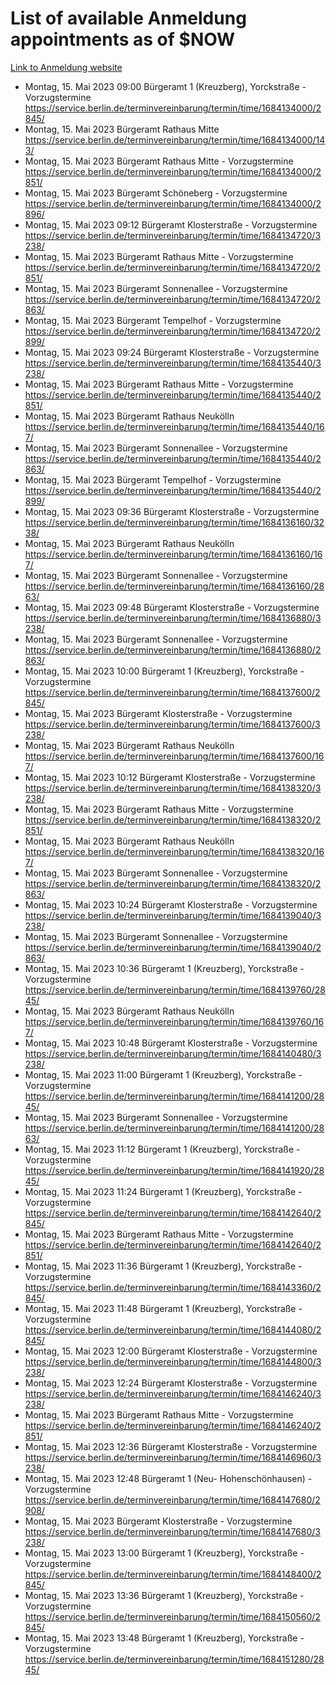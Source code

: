 # List of available Anmeldung appointments as of $NOW
[Link to Anmeldung website](https://service.berlin.de/terminvereinbarung/termin/tag.php?termin=1&anliegen[]=120686&dienstleisterlist=122210,122217,327316,122219,327312,122227,327314,122231,327346,122243,327348,122254,122252,329742,122260,329745,122262,329748,122271,327278,122273,327274,122277,327276,330436,122280,327294,122282,327290,122284,327292,122291,327270,122285,327266,122286,327264,122296,327268,150230,329760,122297,327286,122294,327284,122312,329763,122314,329775,122304,327330,122311,327334,122309,327332,317869,122281,327352,122279,329772,122283,122276,327324,122274,327326,122267,329766,122246,327318,122251,327320,122257,327322,122208,327298,122226,327300&herkunft=http%3A%2F%2Fservice.berlin.de%2Fdienstleistung%2F120686%2F)
- Montag, 15. Mai 2023 09:00 Bürgeramt 1 (Kreuzberg), Yorckstraße - Vorzugstermine https://service.berlin.de/terminvereinbarung/termin/time/1684134000/2845/
- Montag, 15. Mai 2023  Bürgeramt Rathaus Mitte https://service.berlin.de/terminvereinbarung/termin/time/1684134000/143/
- Montag, 15. Mai 2023  Bürgeramt Rathaus Mitte - Vorzugstermine https://service.berlin.de/terminvereinbarung/termin/time/1684134000/2851/
- Montag, 15. Mai 2023  Bürgeramt Schöneberg - Vorzugstermine https://service.berlin.de/terminvereinbarung/termin/time/1684134000/2896/
- Montag, 15. Mai 2023 09:12 Bürgeramt Klosterstraße - Vorzugstermine https://service.berlin.de/terminvereinbarung/termin/time/1684134720/3238/
- Montag, 15. Mai 2023  Bürgeramt Rathaus Mitte - Vorzugstermine https://service.berlin.de/terminvereinbarung/termin/time/1684134720/2851/
- Montag, 15. Mai 2023  Bürgeramt Sonnenallee - Vorzugstermine https://service.berlin.de/terminvereinbarung/termin/time/1684134720/2863/
- Montag, 15. Mai 2023  Bürgeramt Tempelhof - Vorzugstermine https://service.berlin.de/terminvereinbarung/termin/time/1684134720/2899/
- Montag, 15. Mai 2023 09:24 Bürgeramt Klosterstraße - Vorzugstermine https://service.berlin.de/terminvereinbarung/termin/time/1684135440/3238/
- Montag, 15. Mai 2023  Bürgeramt Rathaus Mitte - Vorzugstermine https://service.berlin.de/terminvereinbarung/termin/time/1684135440/2851/
- Montag, 15. Mai 2023  Bürgeramt Rathaus Neukölln https://service.berlin.de/terminvereinbarung/termin/time/1684135440/167/
- Montag, 15. Mai 2023  Bürgeramt Sonnenallee - Vorzugstermine https://service.berlin.de/terminvereinbarung/termin/time/1684135440/2863/
- Montag, 15. Mai 2023  Bürgeramt Tempelhof - Vorzugstermine https://service.berlin.de/terminvereinbarung/termin/time/1684135440/2899/
- Montag, 15. Mai 2023 09:36 Bürgeramt Klosterstraße - Vorzugstermine https://service.berlin.de/terminvereinbarung/termin/time/1684136160/3238/
- Montag, 15. Mai 2023  Bürgeramt Rathaus Neukölln https://service.berlin.de/terminvereinbarung/termin/time/1684136160/167/
- Montag, 15. Mai 2023  Bürgeramt Sonnenallee - Vorzugstermine https://service.berlin.de/terminvereinbarung/termin/time/1684136160/2863/
- Montag, 15. Mai 2023 09:48 Bürgeramt Klosterstraße - Vorzugstermine https://service.berlin.de/terminvereinbarung/termin/time/1684136880/3238/
- Montag, 15. Mai 2023  Bürgeramt Sonnenallee - Vorzugstermine https://service.berlin.de/terminvereinbarung/termin/time/1684136880/2863/
- Montag, 15. Mai 2023 10:00 Bürgeramt 1 (Kreuzberg), Yorckstraße - Vorzugstermine https://service.berlin.de/terminvereinbarung/termin/time/1684137600/2845/
- Montag, 15. Mai 2023  Bürgeramt Klosterstraße - Vorzugstermine https://service.berlin.de/terminvereinbarung/termin/time/1684137600/3238/
- Montag, 15. Mai 2023  Bürgeramt Rathaus Neukölln https://service.berlin.de/terminvereinbarung/termin/time/1684137600/167/
- Montag, 15. Mai 2023 10:12 Bürgeramt Klosterstraße - Vorzugstermine https://service.berlin.de/terminvereinbarung/termin/time/1684138320/3238/
- Montag, 15. Mai 2023  Bürgeramt Rathaus Mitte - Vorzugstermine https://service.berlin.de/terminvereinbarung/termin/time/1684138320/2851/
- Montag, 15. Mai 2023  Bürgeramt Rathaus Neukölln https://service.berlin.de/terminvereinbarung/termin/time/1684138320/167/
- Montag, 15. Mai 2023  Bürgeramt Sonnenallee - Vorzugstermine https://service.berlin.de/terminvereinbarung/termin/time/1684138320/2863/
- Montag, 15. Mai 2023 10:24 Bürgeramt Klosterstraße - Vorzugstermine https://service.berlin.de/terminvereinbarung/termin/time/1684139040/3238/
- Montag, 15. Mai 2023  Bürgeramt Sonnenallee - Vorzugstermine https://service.berlin.de/terminvereinbarung/termin/time/1684139040/2863/
- Montag, 15. Mai 2023 10:36 Bürgeramt 1 (Kreuzberg), Yorckstraße - Vorzugstermine https://service.berlin.de/terminvereinbarung/termin/time/1684139760/2845/
- Montag, 15. Mai 2023  Bürgeramt Rathaus Neukölln https://service.berlin.de/terminvereinbarung/termin/time/1684139760/167/
- Montag, 15. Mai 2023 10:48 Bürgeramt Klosterstraße - Vorzugstermine https://service.berlin.de/terminvereinbarung/termin/time/1684140480/3238/
- Montag, 15. Mai 2023 11:00 Bürgeramt 1 (Kreuzberg), Yorckstraße - Vorzugstermine https://service.berlin.de/terminvereinbarung/termin/time/1684141200/2845/
- Montag, 15. Mai 2023  Bürgeramt Sonnenallee - Vorzugstermine https://service.berlin.de/terminvereinbarung/termin/time/1684141200/2863/
- Montag, 15. Mai 2023 11:12 Bürgeramt 1 (Kreuzberg), Yorckstraße - Vorzugstermine https://service.berlin.de/terminvereinbarung/termin/time/1684141920/2845/
- Montag, 15. Mai 2023 11:24 Bürgeramt 1 (Kreuzberg), Yorckstraße - Vorzugstermine https://service.berlin.de/terminvereinbarung/termin/time/1684142640/2845/
- Montag, 15. Mai 2023  Bürgeramt Rathaus Mitte - Vorzugstermine https://service.berlin.de/terminvereinbarung/termin/time/1684142640/2851/
- Montag, 15. Mai 2023 11:36 Bürgeramt 1 (Kreuzberg), Yorckstraße - Vorzugstermine https://service.berlin.de/terminvereinbarung/termin/time/1684143360/2845/
- Montag, 15. Mai 2023 11:48 Bürgeramt 1 (Kreuzberg), Yorckstraße - Vorzugstermine https://service.berlin.de/terminvereinbarung/termin/time/1684144080/2845/
- Montag, 15. Mai 2023 12:00 Bürgeramt Klosterstraße - Vorzugstermine https://service.berlin.de/terminvereinbarung/termin/time/1684144800/3238/
- Montag, 15. Mai 2023 12:24 Bürgeramt Klosterstraße - Vorzugstermine https://service.berlin.de/terminvereinbarung/termin/time/1684146240/3238/
- Montag, 15. Mai 2023  Bürgeramt Rathaus Mitte - Vorzugstermine https://service.berlin.de/terminvereinbarung/termin/time/1684146240/2851/
- Montag, 15. Mai 2023 12:36 Bürgeramt Klosterstraße - Vorzugstermine https://service.berlin.de/terminvereinbarung/termin/time/1684146960/3238/
- Montag, 15. Mai 2023 12:48 Bürgeramt 1 (Neu- Hohenschönhausen) - Vorzugstermine https://service.berlin.de/terminvereinbarung/termin/time/1684147680/2908/
- Montag, 15. Mai 2023  Bürgeramt Klosterstraße - Vorzugstermine https://service.berlin.de/terminvereinbarung/termin/time/1684147680/3238/
- Montag, 15. Mai 2023 13:00 Bürgeramt 1 (Kreuzberg), Yorckstraße - Vorzugstermine https://service.berlin.de/terminvereinbarung/termin/time/1684148400/2845/
- Montag, 15. Mai 2023 13:36 Bürgeramt 1 (Kreuzberg), Yorckstraße - Vorzugstermine https://service.berlin.de/terminvereinbarung/termin/time/1684150560/2845/
- Montag, 15. Mai 2023 13:48 Bürgeramt 1 (Kreuzberg), Yorckstraße - Vorzugstermine https://service.berlin.de/terminvereinbarung/termin/time/1684151280/2845/
